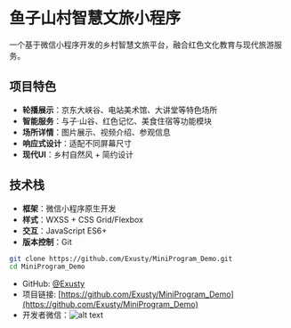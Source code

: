 # 鱼子山村智慧文旅小程序

一个基于微信小程序开发的乡村智慧文旅平台，融合红色文化教育与现代旅游服务。

## 项目特色

- **轮播展示**：京东大峡谷、电站美术馆、大讲堂等特色场所
- **智能服务**：与子·山谷、红色记忆、美食住宿等功能模块  
- **场所详情**：图片展示、视频介绍、参观信息
- **响应式设计**：适配不同屏幕尺寸
- **现代UI**：乡村自然风 + 简约设计

## 技术栈

- **框架**：微信小程序原生开发
- **样式**：WXSS + CSS Grid/Flexbox
- **交互**：JavaScript ES6+
- **版本控制**：Git


```bash
git clone https://github.com/Exusty/MiniProgram_Demo.git
cd MiniProgram_Demo
```



- GitHub: [@Exusty](https://github.com/Exusty)
- 项目链接: [https://github.com/Exusty/MiniProgram_Demo](https://github.com/Exusty/MiniProgram_Demo)
- 开发者微信：![alt text](image.png)



